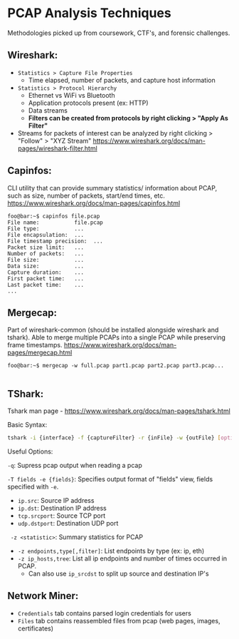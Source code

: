# PCAP Analysis Techniques
Methodologies picked up from coursework, CTF's, and forensic challenges.

## Wireshark:
- `Statistics > Capture File Properties`
  - Time elapsed, number of packets, and capture host information
- `Statistics > Protocol Hierarchy`
  - Ethernet vs WiFi vs Bluetooth
  - Application protocols present (ex: HTTP)
  - Data streams
  - **Filters can be created from protocols by right clicking > "Apply As Filter"**
-  Streams for packets of interest can be analyzed by right clicking > "Follow" > "XYZ Stream"
https://www.wireshark.org/docs/man-pages/wireshark-filter.html

## Capinfos:
CLI utility that can provide summary statistics/ information about PCAP, such as size, number of packets, start/end times, etc.
https://www.wireshark.org/docs/man-pages/capinfos.html

```console
foo@bar:~$ capinfos file.pcap
File name:           file.pcap
File type:           ...
File encapsulation:  ...
File timestamp precision:  ...
Packet size limit:   ...
Number of packets:   ...
File size:           ...
Data size:           ...
Capture duration:    ...
First packet time:   ...
Last packet time:    ...
...
```

## Mergecap:
Part of wireshark-common (should be installed alongside wireshark and tshark). Able to merge multiple PCAPs into a single PCAP while preserving frame timestamps. 
https://www.wireshark.org/docs/man-pages/mergecap.html

```console
foo@bar:~$ mergecap -w full.pcap part1.pcap part2.pcap part3.pcap...


```

## TShark:
Tshark man page - https://www.wireshark.org/docs/man-pages/tshark.html

Basic Syntax:
```bash
tshark -i {interface} -f {captureFilter} -r {inFile} -w {outFile} [options] [filters]
```

Useful Options:

`-q`: Supress pcap output when reading a pcap

`-T fields -e {fields}`: Specifies output format of "fields" view, fields specified with `-e`.
  - `ip.src`: Source IP address
  - `ip.dst`: Destination IP address
  - `tcp.srcport`: Source TCP port
  - `udp.dstport`: Destination UDP port

` -z <statistic>`: Summary statistics for PCAP
  - `-z endpoints,type[,filter]`: List endpoints by type (ex: ip, eth)
  - `-z ip_hosts,tree`: List all ip endpoints and number of times occurred in PCAP.
    - Can also use `ip_srcdst` to split up source and destination IP's

## Network Miner:
- `Credentials` tab contains parsed login credentials for users
- `Files` tab contains reassembled files from pcap (web pages, images, certificates)
